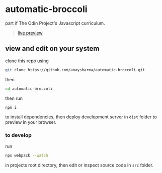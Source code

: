 # automatic-broccoli

part if The Odin Project's Javascript curriculum.

>[live preview](https://restaurantpagebyanay.netlify.app/)

## view and edit on your system

clone this repo using
```bash
git clone https://github.com/anaysharma/automatic-broccoli.git
```
then 
```bash
cd automatic-broccoli
```
then run 

```bash
npm i
```
to install dependencies, then deploy development server in ```dist``` folder to preview in your browser.

### to develop

run 
```bash
npx webpack --watch
```
in projects root directory, then edit or inspect source code in ```src``` folder.